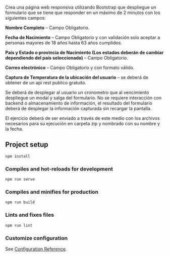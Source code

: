 Crea una página web responsiva utilizando Bootstrap que despliegue un formulario que se tiene que responder en un máximo de 2 minutos con los siguientes campos:

**Nombre Completo** – Campo Obligatorio.

**Fecha de Nacimiento** – Campo Obligatorio y con validación solo aceptar a personas mayores de 18 años hasta 63 años cumplidos.

**País y Estado o provincia de Nacimiento (Los estados deberán de cambiar dependiendo del país seleccionado)** – Campo Obligatorio.

**Correo electrónico** – Campo Obligatorio y con formato válido.

**Captura de Temperatura de la ubicación del usuario** – se deberá de obtener de un api rest publico gratuito.

Se deberá de desplegar al usuario un cronometro que al vencimiento despliegue un modal y salga del formulario. 
No se requiere interacción con backend o almacenamiento de información, el resultado del formulario deberá de desplegar la información capturada sin recargar la pantalla.

El ejercicio deberá de ser enviado a través de este medio con los archivos necesarios para su ejecución en carpeta zip y nombrado con su nombre y la fecha.

## Project setup
```
npm install
```

### Compiles and hot-reloads for development
```
npm run serve
```

### Compiles and minifies for production
```
npm run build
```

### Lints and fixes files
```
npm run lint
```

### Customize configuration
See [Configuration Reference](https://cli.vuejs.org/config/).
